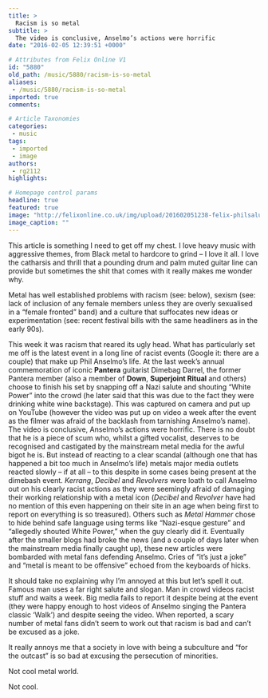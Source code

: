 ```yaml
---
title: >
  Racism is so metal
subtitle: >
  The video is conclusive, Anselmo’s actions were horrific
date: "2016-02-05 12:39:51 +0000"

# Attributes from Felix Online V1
id: "5880"
old_path: /music/5880/racism-is-so-metal
aliases:
 - /music/5880/racism-is-so-metal
imported: true
comments:

# Article Taxonomies
categories:
 - music
tags:
 - imported
 - image
authors:
 - rg2112
highlights:

# Homepage control params
headline: true
featured: true
image: "http://felixonline.co.uk/img/upload/201602051238-felix-philsalute.jpg"
image_caption: ""
---
```


This article is something I need to get off my chest. I love heavy music with aggressive themes, from Black metal to hardcore to grind – I love it all. I love the catharsis and thrill that a pounding drum and palm muted guitar line can provide but sometimes the shit that comes with it really makes me wonder why.

Metal has well established problems with racism (see: below), sexism (see: lack of inclusion of any female members unless they are overly sexualised in a “female fronted” band) and a culture that suffocates new ideas or experimentation (see: recent festival bills with the same headliners as in the early 90s).

This week it was racism that reared its ugly head. What has particularly set me off is the latest event in a long line of racist events (Google it: there are a couple) that make up Phil Anselmo’s life. At the last week’s annual commemoration of iconic **Pantera** guitarist Dimebag Darrel, the former Pantera member (also a member of **Down**, **Superjoint Ritual** and others) choose to finish his set by snapping off a Nazi salute and shouting “White Power” into the crowd (he later said that this was due to the fact they were drinking white wine backstage). This was captured on camera and put up on YouTube (however the video was put up on video a week after the event as the filmer was afraid of the backlash from tarnishing Anselmo’s name). The video is conclusive, Anselmo’s actions were horrific. There is no doubt that he is a piece of scum who, whilst a gifted vocalist, deserves to be recognised and castigated by the mainstream metal media for the awful bigot he is.
But instead of reacting to a clear scandal (although one that has happened a bit too much in Anselmo’s life) metals major media outlets reacted slowly – if at all – to this despite in some cases being present at the dimebash event. _Kerrang_, _Decibel_ and _Revolvers_ were loath to call Anselmo out on his clearly racist actions as they were seemingly afraid of damaging their working relationship with a metal icon (_Decibel_ and _Revolver_ have had no mention of this even happening on their site in an age when being first to report on everything is so treasured). Others such as _Metal Hammer_ chose to hide behind safe language using terms like “Nazi-esque gesture” and “allegedly shouted White Power,” when the guy clearly did it. Eventually after the smaller blogs had broke the news (and a couple of days later when the mainstream media finally caught up), these new articles were bombarded with metal fans defending Anselmo. Cries of “it’s just a joke” and “metal is meant to be offensive” echoed from the keyboards of hicks.

It should take no explaining why I’m annoyed at this but let’s spell it out. Famous man uses a far right salute and slogan. Man in crowd videos racist stuff and waits a week. Big media fails to report it despite being at the event (they were happy enough to host videos of Anselmo singing the Pantera classic ‘Walk’) and despite seeing the video. When reported, a scary number of metal fans didn’t seem to work out that racism is bad and can’t be excused as a joke.

It really annoys me that a society in love with being a subculture and “for the outcast” is so bad at excusing the persecution of minorities.

Not cool metal world.

Not cool.
